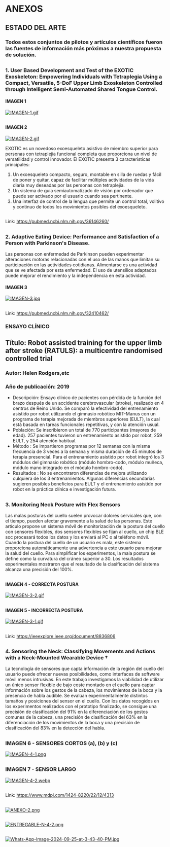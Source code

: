 # ANEXOS
##
## ESTADO DEL ARTE
### Todos estos conjuntos de pilotos y artículos científicos fueron las fuentes de información más próximas a nuestra propuesta de solución.
##
### 1. User Based Development and Test of the EXOTIC Exoskeleton: Empowering Individuals with Tetraplegia Using a Compact, Versatile, 5-DoF Upper Limb Exoskeleton Controlled through Intelligent Semi-Automated Shared Tongue Control.
#### IMAGEN 1
[![IMAGEN-1.gif](https://i.postimg.cc/G38M7sNy/IMAGEN-1.gif)](https://postimg.cc/MXwbXXz6)
##
#### IMAGEN 2
[![IMAGEN-2.gif](https://i.postimg.cc/tRKBL4Qm/IMAGEN-2.gif)](https://postimg.cc/fkv7dZbx)

EXOTIC es un novedoso exoesqueleto asistivo de miembro superior para personas con tetraplejia funcional completa que proporciona un nivel de versatilidad y control innovador. El EXOTIC presenta 3 características principales: 
1. Un exoesqueleto compacto, seguro, montable en silla de ruedas y fácil de poner y quitar, capaz de facilitar múltiples actividades de la vida diaria muy deseadas por las personas con tetraplejia.
2. Un sistema de guía semiautomatizado de visión por ordenador que puede ser activado por el usuario cuando sea pertinente.
3. Una interfaz de control de la lengua que permite un control total, volitivo y continuo de todos los movimientos posibles del exoesqueleto.
##
Link: https://pubmed.ncbi.nlm.nih.gov/36146260/
##
### 2. Adaptive Eating Device: Performance and Satisfaction of a Person with Parkinson's Disease.
Las personas con enfermedad de Parkinson pueden experimentar alteraciones motoras relacionadas con el uso de las manos que limitan su participación en las actividades cotidianas. Alimentarse es una actividad que se ve afectada por esta enfermedad. El uso de utensilios adaptados puede mejorar el rendimiento y la independencia en esta actividad.
#### IMAGEN 3
[![IMAGEN-3.jpg](https://i.postimg.cc/4NCTBG8X/IMAGEN-3.jpg)](https://postimg.cc/JtQgzfVF)
##
Link: https://pubmed.ncbi.nlm.nih.gov/32410462/
### ENSAYO CLÍNICO 
## Título: Robot assisted training for the upper limb after stroke (RATULS): a multicentre randomised controlled trial 
### Autor: Helen Rodgers,etc
### Año de publicación: 2019
 - Descripción: Ensayo clínico de pacientes con pérdida de la función del brazo después de un accidente cerebrovascular (stroke), realizado en 4 centros de Reino Unido. Se comparó la efectividad del entrenamiento asistido por robot utilizando el gimnasio robótico MIT-Manus con un programa de terapia mejorada de miembros superiores (EULT), la cual está basada en tareas funcionales repetitivas, y con la atención usual.
 - Población: Se inscribieron un total de 770 participantes (mayores de edad). 257 pacientes tuvieron un entrenamiento asistido por robot, 259 EULT, y 254 atención habitual.
 - Método : Se impartieron programas por 12 semanas con la misma frecuencia de 3 veces a la semana y misma duración de 45 minutos de terapia presencial. Para el entrenamiento asistido por robot integró los 3 módulos del gimnasio robótico (módulo hombro-codo, módulo muñeca, módulo mano integrado en el módulo hombro-codo).
 - Resultados : No se encontraron diferencias de mejora utilizando culquiera de los 3 entrenamientos. Algunas diferencias secundarias sugieren posibles beneficios para EULT y el entrenamiento asistido por robot en la práctica clínica e investigación futura.
##
### 3. Monitoring Neck Posture with Flex Sensors
Las malas posturas del cuello suelen provocar dolores cervicales que, con el tiempo, pueden afectar gravemente a la salud de las personas. Este artículo propone un sistema móvil de monitorización de la postura del cuello con sensores flexibles, dos sensores flexibles se fijan al cuello, un chip BLE soc procesará todos los datos y los enviará al PC o al teléfono móvil. Cuando la postura del cuello de un usuario es mala, este sistema proporciona automáticamente una advertencia a este usuario para mejorar la salud del cuello. Para simplificar los experimentos, la mala postura se define como la curvatura del cráneo superior a 30. Los resultados experimentales mostraron que el resultado de la clasificación del sistema alcanza una precisión del 100%.
##
#### IMAGEN 4 - CORRECTA POSTURA
[![IMAGEN-3-2.gif](https://i.postimg.cc/zvxG6X0t/IMAGEN-3-2.gif)](https://postimg.cc/QKWDWsL1)
##
#### IMAGEN 5 - INCORRECTA POSTURA
[![IMAGEN-3-1.gif](https://i.postimg.cc/3wkmZzJQ/IMAGEN-3-1.gif)](https://postimg.cc/8FV7pK6Z)
##
Link: https://ieeexplore.ieee.org/document/8836806
##
### 4. Sensoring the Neck: Classifying Movements and Actions with a Neck-Mounted Wearable Device †

La tecnología de sensores que capta información de la región del cuello del usuario puede ofrecer nuevas posibilidades, como interfaces de software móvil menos intrusivas. En este trabajo investigamos la viabilidad de utilizar un único sensor flexible de bajo coste montado en el cuello para captar información sobre los gestos de la cabeza, los movimientos de la boca y la presencia de habla audible. Se evalúan experimentalmente distintos tamaños y posiciones del sensor en el cuello. Con los datos recogidos en los experimentos realizados con el prototipo finalizado, se consigue una precisión de clasificación del 91% en la diferenciación de los gestos comunes de la cabeza, una precisión de clasificación del 63% en la diferenciación de los movimientos de la boca y una precisión de clasificación del 83% en la detección del habla.
##
### IMAGEN 6 - SENSORES CORTOS (a), (b) y (c)
[![IMAGEN-4-1.png](https://i.postimg.cc/3wNHRFrw/IMAGEN-4-1.png)](https://postimg.cc/dhbfNdyM)
##
### IMAGEN 7 - SENSOR LARGO
[![IMAGEN-4-2.webp](https://i.postimg.cc/d0fcTZDj/IMAGEN-4-2.webp)](https://postimg.cc/Ff0BMRyY)
##
Link: https://www.mdpi.com/1424-8220/22/12/4313


##
[![ANEXO-2.png](https://i.postimg.cc/g2p0YCkP/ANEXO-2.png)](https://postimg.cc/2VHYGXZH)
##
[![ENTREGABLE-N-4-2.png](https://i.postimg.cc/wv9qzL6c/ENTREGABLE-N-4-2.png)](https://postimg.cc/WDfL6Dqh)
##
[![Whats-App-Image-2024-09-25-at-3-43-40-PM.jpg](https://i.postimg.cc/vH06N8tN/Whats-App-Image-2024-09-25-at-3-43-40-PM.jpg)](https://postimg.cc/bs2JGhMx)
